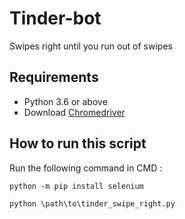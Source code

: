 # Tinder-bot
Swipes right until you run out of swipes 

## Requirements

  * Python 3.6 or above
  * Download [Chromedriver](https://sites.google.com/a/chromium.org/chromedriver/)
  
## How to run this script 

Run the following command in CMD :

```python -m pip install selenium```

```python \path\to\tinder_swipe_right.py```
